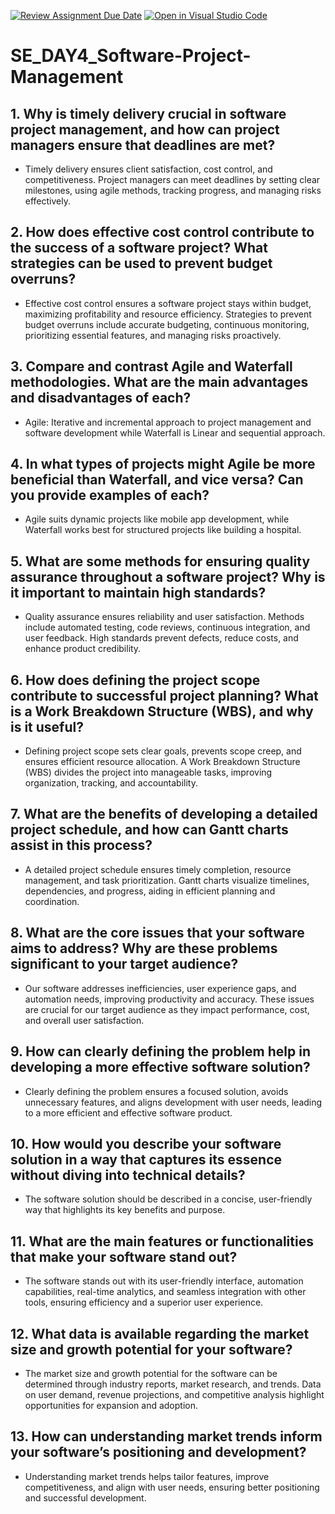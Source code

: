 [![Review Assignment Due Date](https://classroom.github.com/assets/deadline-readme-button-22041afd0340ce965d47ae6ef1cefeee28c7c493a6346c4f15d667ab976d596c.svg)](https://classroom.github.com/a/9pw6JKcu)
[![Open in Visual Studio Code](https://classroom.github.com/assets/open-in-vscode-2e0aaae1b6195c2367325f4f02e2d04e9abb55f0b24a779b69b11b9e10269abc.svg)](https://classroom.github.com/online_ide?assignment_repo_id=18474125&assignment_repo_type=AssignmentRepo)
# SE_DAY4_Software-Project-Management
## 1. Why is timely delivery crucial in software project management, and how can project managers ensure that deadlines are met?
- Timely delivery ensures client satisfaction, cost control, and competitiveness. Project managers can meet deadlines by setting clear milestones, using agile methods, tracking progress, and managing risks effectively.

## 2. How does effective cost control contribute to the success of a software project? What strategies can be used to prevent budget overruns?
- Effective cost control ensures a software project stays within budget, maximizing profitability and resource efficiency. Strategies to prevent budget overruns include accurate budgeting, continuous monitoring, prioritizing essential features, and managing risks proactively.

## 3. Compare and contrast Agile and Waterfall methodologies. What are the main advantages and disadvantages of each?
- Agile: Iterative and incremental approach to project management and software development while Waterfall is Linear and sequential approach.
  
## 4. In what types of projects might Agile be more beneficial than Waterfall, and vice versa? Can you provide examples of each?
- Agile suits dynamic projects like mobile app development, while Waterfall works best for structured projects like building a hospital.
  
## 5. What are some methods for ensuring quality assurance throughout a software project? Why is it important to maintain high standards?
- Quality assurance ensures reliability and user satisfaction. Methods include automated testing, code reviews, continuous integration, and user feedback. High standards prevent defects, reduce costs, and enhance product credibility.
  
## 6. How does defining the project scope contribute to successful project planning? What is a Work Breakdown Structure (WBS), and why is it useful?
- Defining project scope sets clear goals, prevents scope creep, and ensures efficient resource allocation. A Work Breakdown Structure (WBS) divides the project into manageable tasks, improving organization, tracking, and accountability.
  
## 7. What are the benefits of developing a detailed project schedule, and how can Gantt charts assist in this process?
- A detailed project schedule ensures timely completion, resource management, and task prioritization. Gantt charts visualize timelines, dependencies, and progress, aiding in efficient planning and coordination.

## 8. What are the core issues that your software aims to address? Why are these problems significant to your target audience?
- Our software addresses inefficiencies, user experience gaps, and automation needs, improving productivity and accuracy. These issues are crucial for our target audience as they impact performance, cost, and overall user satisfaction.
  
## 9. How can clearly defining the problem help in developing a more effective software solution?
- Clearly defining the problem ensures a focused solution, avoids unnecessary features, and aligns development with user needs, leading to a more efficient and effective software product.
  
## 10. How would you describe your software solution in a way that captures its essence without diving into technical details?
- The software solution should be described in a concise, user-friendly way that highlights its key benefits and purpose.
  
## 11. What are the main features or functionalities that make your software stand out?
- The software stands out with its user-friendly interface, automation capabilities, real-time analytics, and seamless integration with other tools, ensuring efficiency and a superior user experience.
  
## 12. What data is available regarding the market size and growth potential for your software?
- The market size and growth potential for the software can be determined through industry reports, market research, and trends. Data on user demand, revenue projections, and competitive analysis highlight opportunities for expansion and adoption.
  
## 13. How can understanding market trends inform your software’s positioning and development?
- Understanding market trends helps tailor features, improve competitiveness, and align with user needs, ensuring better positioning and successful development.
